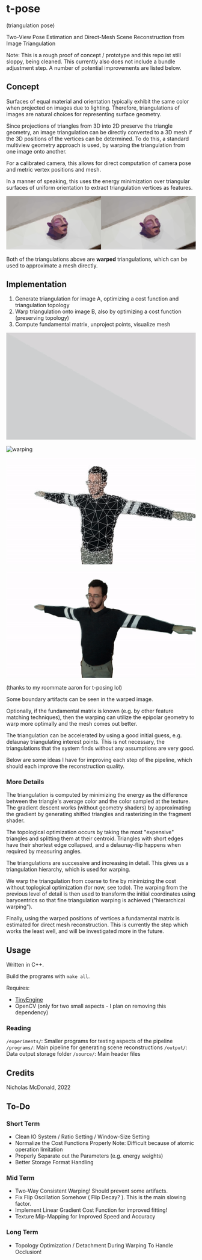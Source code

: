 # t-pose

(triangulation pose)

Two-View Pose Estimation and Direct-Mesh Scene Reconstruction from Image Triangulation

Note: This is a rough proof of concept / prototype and this repo ist still sloppy, being cleaned.
This currently also does not include a bundle adjustment step. A number of potential improvements are listed below.

## Concept

Surfaces of equal material and orientation typically exhibit the same color when projected on images due to lighting. Therefore, triangulations of images are natural choices for representing surface geometry.

Since projections of triangles from 3D into 2D preserve the triangle geometry, an image triangulation can be directly converted to a 3D mesh if the 3D positions of the vertices can be determined. To do this, a standard multiview geometry approach is used, by warping the triangulation from one image onto another.

For a calibrated camera, this allows for direct computation of camera pose and metric vertex positions and mesh.

In a manner of speaking, this uses the energy minimization over triangular surfaces of uniform orientation to extract triangulation vertices as features.

![two warped triangulations](https://github.com/weigert/t-pose/blob/main/screenshots/warp.png)

Both of the triangulations above are **warped** triangulations, which can be used to approximate a mesh directly.

## Implementation

1. Generate triangulation  for image A, optimizing a cost function and triangulation topology
2. Warp triangulation onto image B, also by optimizing a cost function (preserving topology)
3. Compute fundamental matrix, unproject points, visualize mesh

![triangulation](https://github.com/weigert/t-pose/blob/main/screenshots/triangulate.gif)

![warping](https://github.com/weigert/t-pose/blob/main/screenshots/warp.gif)

![warping with mesh shown](https://github.com/weigert/t-pose/blob/main/screenshots/warp2.gif)

![interpolate](https://github.com/weigert/t-pose/blob/main/screenshots/view.gif)

(thanks to my roommate aaron for t-posing lol)

Some boundary artifacts can be seen in the warped image.

Optionally, if the fundamental matrix is known (e.g. by other feature matching techniques), then the warping can utilize the epipolar geometry to warp more optimally and the mesh comes out better.

The triangulation can be accelerated by using a good initial guess, e.g. delaunay triangulating interest points. This is not necessary, the triangulations that the system finds without any assumptions are very good.

Below are some ideas I have for improving each step of the pipeline, which should each improve the reconstruction quality.

### More Details

The triangulation is computed by minimizing the energy as the difference between the triangle's average color and the color sampled at the texture. The gradient descent works (without geometry shaders) by approximating the gradient by generating shifted triangles and rasterizing in the fragment shader.

The topological optimization occurs by taking the most "expensive" triangles and splitting them at their centroid. Triangles with short edges have their shortest edge collapsed, and a delaunay-flip happens when required by measuring angles.

The triangulations are successive and increasing in detail. This gives us a triangulation hierarchy, which is used for warping.

We warp the triangulation from coarse to fine by minimizing the cost without toplogical optimization (for now, see todo). The warping from the previous level of detail is then used to transform the initial coordinates using barycentrics so that fine triangulation warping is achieved ("hierarchical warping").

Finally, using the warped positions of vertices a fundamental matrix is estimated for direct mesh reconstruction. This is currently the step which works the least well, and will be investigated more in the future.

## Usage

Written in C++.

Build the programs with `make all`.

Requires:
- [TinyEngine](https://github.com/weigert/TinyEngine)
- OpenCV (only for two small aspects - I plan on removing this dependency)

### Reading

`/experiments/`: Smaller programs for testing aspects of the pipeline
`/programs/`: Main pipeline for generating scene reconstructions
`/output/`: Data output storage folder
`/source/`: Main header files

## Credits

Nicholas McDonald, 2022

## To-Do

### Short Term

- Clean IO System / Ratio Setting / Window-Size Setting
- Normalize the Cost Functions Properly
    Note: Difficult because of atomic operation limitation
- Properly Separate out the Parameters (e.g. energy weights)
- Better Storage Format Handling

### Mid Term

- Two-Way Consistent Warping! Should prevent some artifacts.
- Fix Flip Oscillation Somehow ( Flip Decay? ). This is the main slowing factor.
- Implement Linear Gradient Cost Function for improved fitting!
- Texture Mip-Mapping for Improved Speed and Accuracy

### Long Term

- Topology Optimization / Detachment During Warping
    To Handle Occlusion!
